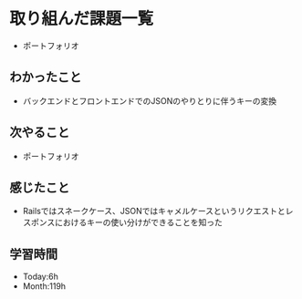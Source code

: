 # 取り組んだ課題一覧
- ポートフォリオ
## わかったこと
- バックエンドとフロントエンドでのJSONのやりとりに伴うキーの変換
## 次やること
- ポートフォリオ
## 感じたこと
- Railsではスネークケース、JSONではキャメルケースというリクエストとレスポンスにおけるキーの使い分けができることを知った
## 学習時間
- Today:6h
- Month:119h
